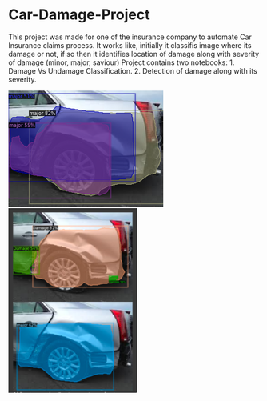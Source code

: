# Car-Damage-Project

This project was made for one of the insurance company to automate Car Insurance claims process.
It works like, initially it classifis image where its damage or not,
if so then it identifies location of damage along with severity of damage (minor, major, saviour)
Project contains two notebooks:
      1. Damage Vs Undamage Classification.
      2. Detection of damage along with its severity.
      

![Screenshot1](identify_damage_severity.png) ![Screenshot](CarDamage.png) 

